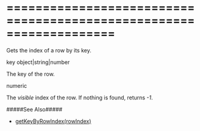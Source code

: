 <!--**
/*-------------------------------------------
    Auto-generated file. Do not modify.
-------------------------------------------

**-->
===================================================================
===================================================================

<!--shortDescription-->
Gets the index of a row by its key.
<!--/shortDescription-->

<!--paramName1-->key<!--/paramName1-->
<!--paramType1-->object|string|number<!--/paramType1-->
<!--paramDescription1-->
The key of the row.
<!--/paramDescription1-->

<!--returnType-->numeric<!--/returnType-->
<!--returnDescription-->
The <i>visible</i> index of the row. If nothing is found, returns <i>-1</i>.
<!--/returnDescription-->

<!--fullDescription-->
#####See Also#####
- [getKeyByRowIndex(rowIndex)]({basewidgetpath}/Methods/#getKeyByRowIndexrowIndex)
<!--/fullDescription-->
